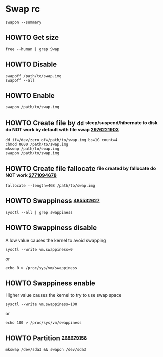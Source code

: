 # Swap rc

    swapon --summary

## HOWTO Get size

    free --human | grep Swap

## HOWTO Disable

    swapoff /path/to/swap.img
    swapoff --all

## HOWTO Enable

    swapon /path/to/swap.img

## HOWTO Create file by `dd` <sup><sub>sleep/suspend/hibernate to disk do **NOT** work by default with file swap [2976221903][]</sub></sup>

    dd if=/dev/zero of=/path/to/swap.img bs=1G count=4
    chmod 0600 /path/to/swap.img
    mkswap /path/to/swap.img
    swapon /path/to/swap.img

[2976221903]: https://wiki.archlinux.org/title/swap#Swap_file

## HOWTO Create file fallocate <sup><sub>file created by fallocate do **NOT** work [2771094678][]</sub></sup>

    fallocate --length=4GB /path/to/swap.img

[2771094678]: https://unix.stackexchange.com/questions/294600/i-cant-enable-swap-space-on-centos-7#answer-294605

## HOWTO Swappiness <sup><sub>[485532627][]</sub></sup>

    sysctl --all | grep swappiness

[485532627]: https://en.wikipedia.org/wiki/Swappiness

## HOWTO Swappiness disable

A low value causes the kernel to avoid swapping

    sysctl --write vm.swappiness=0

or

    echo 0 > /proc/sys/vm/swappiness

## HOWTO Swappiness enable

Higher value causes the kernel to try to use swap space

    sysctl --write vm.swappiness=100

or

    echo 100 > /proc/sys/vm/swappiness

## HOWTO Partition <sup><sub>[268679158][]</sub></sup>

    mkswap /dev/sda3 && swapon /dev/sda3

[268679158]: https://wiki.archlinux.org/title/swap#Swap_partition
